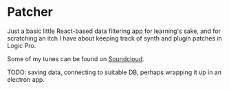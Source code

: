 # Patcher

Just a basic little React-based data filtering app for learning's sake, and for scratching an itch I have about keeping track of synth and plugin patches in Logic Pro.

Some of my tunes can be found on [Soundcloud](https://soundcloud.com/grantoz).

TODO: saving data, connecting to suitable DB, perhaps wrapping it up in an electron app.
